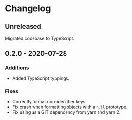 # Changelog

## Unreleased

Migrated codebase to TypeScript.

## 0.2.0 - 2020-07-28

### Additions

- Added TypeScript typpings.

### Fixes

- Correctly format non-identifier keys.
- Fix crash when formatting objects with a `null` prototype.
- Fix using as a GIT dependency from yarn and yarn 2.
